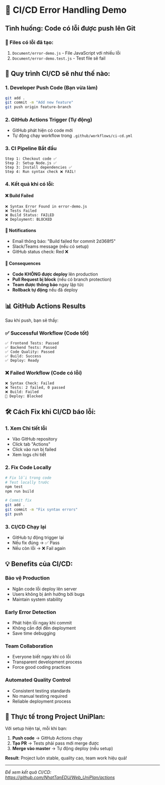 # 🚨 CI/CD Error Handling Demo

## Tình huống: Code có lỗi được push lên Git

### 📁 Files có lỗi đã tạo:
1. `Document/error-demo.js` - File JavaScript với nhiều lỗi
2. `Document/error-demo.test.js` - Test file sẽ fail

## 🔄 Quy trình CI/CD sẽ như thế nào:

### 1. **Developer Push Code** (Bạn vừa làm)
```bash
git add .
git commit -m "Add new feature"
git push origin feature-branch
```

### 2. **GitHub Actions Trigger** (Tự động)
- GitHub phát hiện có code mới
- Tự động chạy workflow trong `.github/workflows/ci-cd.yml`

### 3. **CI Pipeline Bắt đầu**
```
Step 1: Checkout code ✅
Step 2: Setup Node.js ✅  
Step 3: Install dependencies ✅
Step 4: Run syntax check ❌ FAIL!
```

### 4. **Kết quả khi có lỗi:**

#### ❌ **Build Failed**
```
❌ Syntax Error Found in error-demo.js
❌ Tests Failed
❌ Build Status: FAILED
❌ Deployment: BLOCKED
```

#### 📧 **Notifications**
- Email thông báo: "Build failed for commit 2d368f5"
- Slack/Teams message (nếu có setup)
- GitHub status check: Red ❌

#### 🚫 **Consequences**
- **Code KHÔNG được deploy** lên production
- **Pull Request bị block** (nếu có branch protection)
- **Team được thông báo** ngay lập tức
- **Rollback tự động** nếu đã deploy

## 📊 GitHub Actions Results

Sau khi push, bạn sẽ thấy:

### ✅ **Successful Workflow** (Code tốt)
```
✅ Frontend Tests: Passed
✅ Backend Tests: Passed  
✅ Code Quality: Passed
✅ Build: Success
✅ Deploy: Ready
```

### ❌ **Failed Workflow** (Code có lỗi)
```
❌ Syntax Check: Failed
❌ Tests: 2 failed, 0 passed
❌ Build: Failed
🚫 Deploy: Blocked
```

## 🛠️ Cách Fix khi CI/CD báo lỗi:

### 1. **Xem Chi tiết lỗi**
- Vào GitHub repository
- Click tab "Actions"
- Click vào run bị failed
- Xem logs chi tiết

### 2. **Fix Code Locally**
```bash
# Fix lỗi trong code
# Test locally trước
npm test
npm run build

# Commit fix
git add .
git commit -m "Fix syntax errors"
git push
```

### 3. **CI/CD Chạy lại**
- GitHub tự động trigger lại
- Nếu fix đúng → ✅ Pass
- Nếu còn lỗi → ❌ Fail again

## 💡 Benefits của CI/CD:

### **Bảo vệ Production**
- Ngăn code lỗi deploy lên server
- Users không bị ảnh hưởng bởi bugs
- Maintain system stability

### **Early Error Detection**
- Phát hiện lỗi ngay khi commit
- Không cần đợi đến deployment
- Save time debugging

### **Team Collaboration**  
- Everyone biết ngay khi có lỗi
- Transparent development process
- Force good coding practices

### **Automated Quality Control**
- Consistent testing standards
- No manual testing required
- Reliable deployment process

## 🎯 Thực tế trong Project UniPlan:

Với setup hiện tại, mỗi khi bạn:
1. **Push code** → GitHub Actions chạy
2. **Tạo PR** → Tests phải pass mới merge được  
3. **Merge vào master** → Tự động deploy (nếu setup)

**Result**: Project luôn stable, quality cao, team work hiệu quả!

---
*Để xem kết quả CI/CD: https://github.com/NhatTanEDU/Web_UniPlan/actions*
